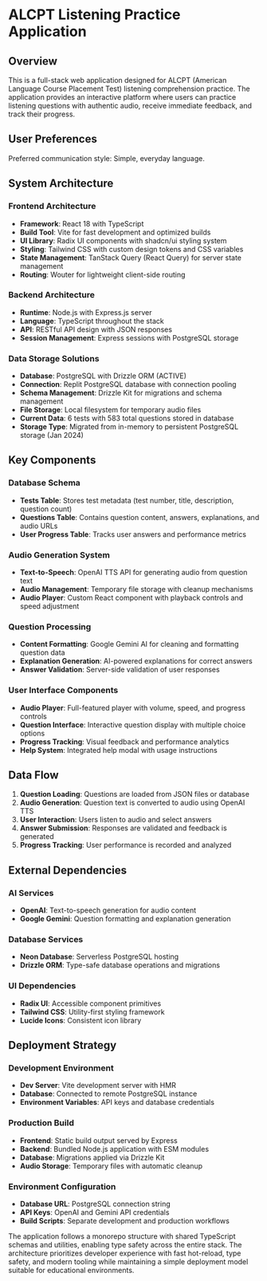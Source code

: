 # ALCPT Listening Practice Application

## Overview

This is a full-stack web application designed for ALCPT (American Language Course Placement Test) listening comprehension practice. The application provides an interactive platform where users can practice listening questions with authentic audio, receive immediate feedback, and track their progress.

## User Preferences

Preferred communication style: Simple, everyday language.

## System Architecture

### Frontend Architecture
- **Framework**: React 18 with TypeScript
- **Build Tool**: Vite for fast development and optimized builds
- **UI Library**: Radix UI components with shadcn/ui styling system
- **Styling**: Tailwind CSS with custom design tokens and CSS variables
- **State Management**: TanStack Query (React Query) for server state management
- **Routing**: Wouter for lightweight client-side routing

### Backend Architecture
- **Runtime**: Node.js with Express.js server
- **Language**: TypeScript throughout the stack
- **API**: RESTful API design with JSON responses
- **Session Management**: Express sessions with PostgreSQL storage

### Data Storage Solutions
- **Database**: PostgreSQL with Drizzle ORM (ACTIVE)
- **Connection**: Replit PostgreSQL database with connection pooling
- **Schema Management**: Drizzle Kit for migrations and schema management
- **File Storage**: Local filesystem for temporary audio files
- **Current Data**: 6 tests with 583 total questions stored in database
- **Storage Type**: Migrated from in-memory to persistent PostgreSQL storage (Jan 2024)

## Key Components

### Database Schema
- **Tests Table**: Stores test metadata (test number, title, description, question count)
- **Questions Table**: Contains question content, answers, explanations, and audio URLs
- **User Progress Table**: Tracks user answers and performance metrics

### Audio Generation System
- **Text-to-Speech**: OpenAI TTS API for generating audio from question text
- **Audio Management**: Temporary file storage with cleanup mechanisms
- **Audio Player**: Custom React component with playback controls and speed adjustment

### Question Processing
- **Content Formatting**: Google Gemini AI for cleaning and formatting question data
- **Explanation Generation**: AI-powered explanations for correct answers
- **Answer Validation**: Server-side validation of user responses

### User Interface Components
- **Audio Player**: Full-featured player with volume, speed, and progress controls
- **Question Interface**: Interactive question display with multiple choice options
- **Progress Tracking**: Visual feedback and performance analytics
- **Help System**: Integrated help modal with usage instructions

## Data Flow

1. **Question Loading**: Questions are loaded from JSON files or database
2. **Audio Generation**: Question text is converted to audio using OpenAI TTS
3. **User Interaction**: Users listen to audio and select answers
4. **Answer Submission**: Responses are validated and feedback is generated
5. **Progress Tracking**: User performance is recorded and analyzed

## External Dependencies

### AI Services
- **OpenAI**: Text-to-speech generation for audio content
- **Google Gemini**: Question formatting and explanation generation

### Database Services
- **Neon Database**: Serverless PostgreSQL hosting
- **Drizzle ORM**: Type-safe database operations and migrations

### UI Dependencies
- **Radix UI**: Accessible component primitives
- **Tailwind CSS**: Utility-first styling framework
- **Lucide Icons**: Consistent icon library

## Deployment Strategy

### Development Environment
- **Dev Server**: Vite development server with HMR
- **Database**: Connected to remote PostgreSQL instance
- **Environment Variables**: API keys and database credentials

### Production Build
- **Frontend**: Static build output served by Express
- **Backend**: Bundled Node.js application with ESM modules
- **Database**: Migrations applied via Drizzle Kit
- **Audio Storage**: Temporary files with automatic cleanup

### Environment Configuration
- **Database URL**: PostgreSQL connection string
- **API Keys**: OpenAI and Gemini API credentials
- **Build Scripts**: Separate development and production workflows

The application follows a monorepo structure with shared TypeScript schemas and utilities, enabling type safety across the entire stack. The architecture prioritizes developer experience with fast hot-reload, type safety, and modern tooling while maintaining a simple deployment model suitable for educational environments.
